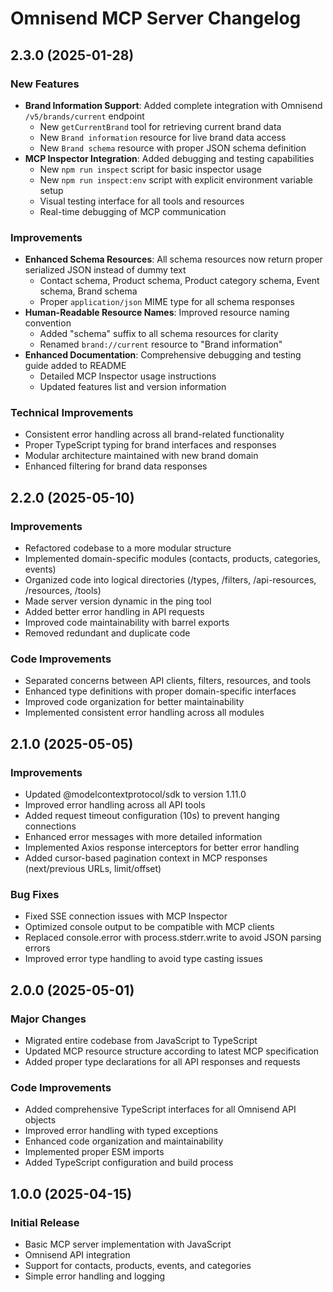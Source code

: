 # Omnisend MCP Server Changelog

## 2.3.0 (2025-01-28)

### New Features

- **Brand Information Support**: Added complete integration with Omnisend `/v5/brands/current` endpoint
  - New `getCurrentBrand` tool for retrieving current brand data
  - New `Brand information` resource for live brand data access
  - New `Brand schema` resource with proper JSON schema definition
- **MCP Inspector Integration**: Added debugging and testing capabilities
  - New `npm run inspect` script for basic inspector usage
  - New `npm run inspect:env` script with explicit environment variable setup
  - Visual testing interface for all tools and resources
  - Real-time debugging of MCP communication

### Improvements

- **Enhanced Schema Resources**: All schema resources now return proper serialized JSON instead of dummy text
  - Contact schema, Product schema, Product category schema, Event schema, Brand schema
  - Proper `application/json` MIME type for all schema responses
- **Human-Readable Resource Names**: Improved resource naming convention
  - Added "schema" suffix to all schema resources for clarity
  - Renamed `brand://current` resource to "Brand information"
- **Enhanced Documentation**: Comprehensive debugging and testing guide added to README
  - Detailed MCP Inspector usage instructions
  - Updated features list and version information

### Technical Improvements

- Consistent error handling across all brand-related functionality
- Proper TypeScript typing for brand interfaces and responses
- Modular architecture maintained with new brand domain
- Enhanced filtering for brand data responses

## 2.2.0 (2025-05-10)

### Improvements

- Refactored codebase to a more modular structure
- Implemented domain-specific modules (contacts, products, categories, events)
- Organized code into logical directories (/types, /filters, /api-resources, /resources, /tools)
- Made server version dynamic in the ping tool
- Added better error handling in API requests
- Improved code maintainability with barrel exports
- Removed redundant and duplicate code

### Code Improvements

- Separated concerns between API clients, filters, resources, and tools
- Enhanced type definitions with proper domain-specific interfaces
- Improved code organization for better maintainability
- Implemented consistent error handling across all modules

## 2.1.0 (2025-05-05)

### Improvements

- Updated @modelcontextprotocol/sdk to version 1.11.0
- Improved error handling across all API tools
- Added request timeout configuration (10s) to prevent hanging connections
- Enhanced error messages with more detailed information
- Implemented Axios response interceptors for better error handling
- Added cursor-based pagination context in MCP responses (next/previous URLs, limit/offset)

### Bug Fixes

- Fixed SSE connection issues with MCP Inspector
- Optimized console output to be compatible with MCP clients
- Replaced console.error with process.stderr.write to avoid JSON parsing errors
- Improved error type handling to avoid type casting issues

## 2.0.0 (2025-05-01)

### Major Changes

- Migrated entire codebase from JavaScript to TypeScript
- Updated MCP resource structure according to latest MCP specification
- Added proper type declarations for all API responses and requests

### Code Improvements

- Added comprehensive TypeScript interfaces for all Omnisend API objects
- Improved error handling with typed exceptions
- Enhanced code organization and maintainability
- Implemented proper ESM imports
- Added TypeScript configuration and build process

## 1.0.0 (2025-04-15)

### Initial Release

- Basic MCP server implementation with JavaScript
- Omnisend API integration
- Support for contacts, products, events, and categories
- Simple error handling and logging
